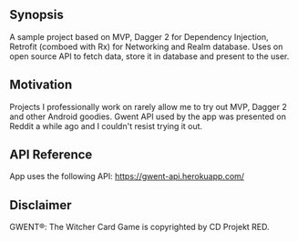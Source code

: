 ## Synopsis

A sample project based on MVP, Dagger 2 for Dependency Injection, Retrofit (comboed with Rx) for Networking and Realm database.
Uses on open source API to fetch data, store it in database and present to the user.

## Motivation

Projects I professionally work on rarely allow me to try out MVP, Dagger 2 and other Android goodies.
Gwent API used by the app was presented on Reddit a while ago and I couldn't resist trying it out.

## API Reference

App uses the following API: https://gwent-api.herokuapp.com/

## Disclaimer
GWENT®: The Witcher Card Game is copyrighted by CD Projekt RED. 
